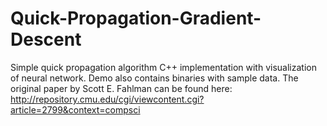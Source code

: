 # Quick-Propagation-Gradient-Descent
Simple quick propagation algorithm C++ implementation with visualization of neural network.
Demo also contains binaries with sample data.
The original paper by Scott E. Fahlman can be found here: http://repository.cmu.edu/cgi/viewcontent.cgi?article=2799&context=compsci

